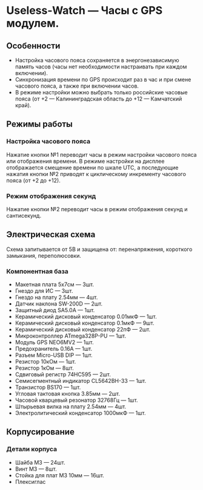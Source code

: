# Useless-Watch — Часы c GPS модулем.

## Особенности

* Настройка часового пояса сохраняется в энергонезависимую память часов (часы нет необходимости настраивать при каждом включении).
* Синхронизация времени по GPS происходит раз в час и при смене часового пояса, а также при включении часов.
* В режиме настройки можно выбрать только российские часовые пояса (от +2 — Калининградская область до +12 — Камчатский край).

## Режимы работы

### Настройка часового пояса

Нажатие кнопки №1 переводит часы в режим настройки часового пояса или отображения времени. В режиме настройки на дисплее отображается смещение времени по шкале UTC, а последующие нажатия кнопки №2 приводят к циклическому инкременту часового пояса (от +2 до +12).

### Режим отображения секунд

Нажатие кнопки №2 переводит часы в режим отображения секунд и сантисекунд.

## Электрическая схема

Схема запитывается от 5В и защищена от: перенапряжения, короткого замыкания, переполюсовки.

### Компонентная база

* Макетная плата 5x7см — 3шт.
* Гнездо для ИС — 3шт.
* Гнездо на плату 2.54мм — 4шт.
* Датчик наклона SW-200D — 2шт.
* Защитный диод SA5.0A — 1шт.
* Керамический дисковый конденсатор 0.01мкФ — 1шт.
* Керамический дисковый конденсатор 0.1мкФ — 9шт.
* Керамический дисковый конденсатор 22пФ — 2шт.
* Микроконтроллер ATmega328P-PU — 1шт.
* Модуль GPS NEO6MV2 — 1шт.
* Предохранитель 0.16А — 1шт.
* Разъем Micro-USB DIP — 1шт.
* Резистор 10кОм — 1шт.
* Резистор 1кОм — 8шт.
* Сдвиговый регистр 74HC595 — 2шт.
* Семисегментный индикатор CL5642BH-33 — 1шт.
* Транзистор BS170 — 1шт.
* Угловая тактовая кнопка 3.85мм — 2шт.
* Часовой кварцевый резонатор 32768Гц — 1шт.
* Штырьевая вилка на плату 2.54мм — 4шт.
* Электролитический конденсатор 1000мкФ — 1шт.

## Корпусирование

### Детали корпуса

* Шайба М3 — 24шт.  
* Винт М3 — 8шт.  
* Cтойка для плат М3 10мм — 16шт.  
* Плексиглас  
